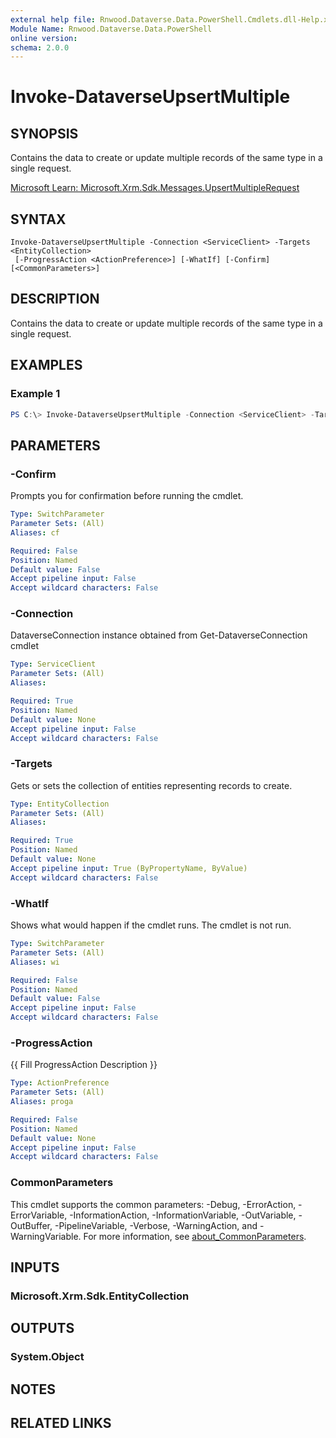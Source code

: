 ```yaml
---
external help file: Rnwood.Dataverse.Data.PowerShell.Cmdlets.dll-Help.xml
Module Name: Rnwood.Dataverse.Data.PowerShell
online version:
schema: 2.0.0
---
```


# Invoke-DataverseUpsertMultiple

## SYNOPSIS
Contains the data to create or update multiple records of the same type in a single request.

[Microsoft Learn: Microsoft.Xrm.Sdk.Messages.UpsertMultipleRequest](https://learn.microsoft.com/dotnet/api/Microsoft.Xrm.Sdk.Messages.UpsertMultipleRequest)

## SYNTAX

```
Invoke-DataverseUpsertMultiple -Connection <ServiceClient> -Targets <EntityCollection>
 [-ProgressAction <ActionPreference>] [-WhatIf] [-Confirm] [<CommonParameters>]
```

## DESCRIPTION
Contains the data to create or update multiple records of the same type in a single request.

## EXAMPLES

### Example 1
```powershell
PS C:\> Invoke-DataverseUpsertMultiple -Connection <ServiceClient> -Targets <EntityCollection>
```

## PARAMETERS

### -Confirm
Prompts you for confirmation before running the cmdlet.

```yaml
Type: SwitchParameter
Parameter Sets: (All)
Aliases: cf

Required: False
Position: Named
Default value: False
Accept pipeline input: False
Accept wildcard characters: False
```

### -Connection
DataverseConnection instance obtained from Get-DataverseConnection cmdlet

```yaml
Type: ServiceClient
Parameter Sets: (All)
Aliases:

Required: True
Position: Named
Default value: None
Accept pipeline input: False
Accept wildcard characters: False
```

### -Targets
Gets or sets the collection of entities representing records to create.

```yaml
Type: EntityCollection
Parameter Sets: (All)
Aliases:

Required: True
Position: Named
Default value: None
Accept pipeline input: True (ByPropertyName, ByValue)
Accept wildcard characters: False
```

### -WhatIf
Shows what would happen if the cmdlet runs. The cmdlet is not run.

```yaml
Type: SwitchParameter
Parameter Sets: (All)
Aliases: wi

Required: False
Position: Named
Default value: False
Accept pipeline input: False
Accept wildcard characters: False
```

### -ProgressAction
{{ Fill ProgressAction Description }}

```yaml
Type: ActionPreference
Parameter Sets: (All)
Aliases: proga

Required: False
Position: Named
Default value: None
Accept pipeline input: False
Accept wildcard characters: False
```

### CommonParameters
This cmdlet supports the common parameters: -Debug, -ErrorAction, -ErrorVariable, -InformationAction, -InformationVariable, -OutVariable, -OutBuffer, -PipelineVariable, -Verbose, -WarningAction, and -WarningVariable. For more information, see [about_CommonParameters](http://go.microsoft.com/fwlink/?LinkID=113216).

## INPUTS

### Microsoft.Xrm.Sdk.EntityCollection
## OUTPUTS

### System.Object
## NOTES

## RELATED LINKS
